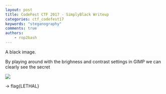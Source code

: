 ```yaml
---
layout: post
title: CodeFest CTF 2017 - SimplyBlack Writeup
categories: ctf_codefest17
keywords: "steganography"
comments: true
authors:
    - rop2bash
---
```


A black image.

By playing around with the brighness and contrast settings in GIMP we can clearly see the secret

<img class="img-responsive" src="{{ site-url }}/assets/codefest17/simplyblack.png">

-> flag{LETHAL}
